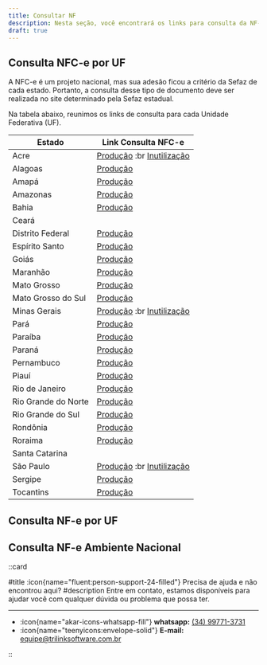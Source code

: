 ```yaml
---
title: Consultar NF
description: Nesta seção, você encontrará os links para consulta da NF-e e NFC-e em ambiente nacional e por Unidade Federativa (UF).
draft: true
---
```


## Consulta NFC-e por UF

A NFC-e é um projeto nacional, mas sua adesão ficou a critério da Sefaz de cada estado. Portanto, a consulta desse tipo de documento deve ser realizada no site determinado pela Sefaz estadual. 

Na tabela abaixo, reunimos os links de consulta para cada Unidade Federativa (UF).

| Estado                 | Link Consulta NFC-e                                                                                                                     |
| ---------------------- | --------------------------------------------------------------------------------------------------------------------------------------- |
| Acre                   | [Produção](http://www.sefaznet.ac.gov.br/nfce/consulta.xhtml) :br  [Inutilização](http://www.sefaznet.ac.gov.br/nfce/inutilizacao.xhtml)|
| Alagoas                | [Produção](https://nfce.sefaz.al.gov.br/consultaNFCe.htm)                                                                               |
| Amapá                  | [Produção](https://www.sefaz.ap.gov.br/sate/seg/SEGf_AcessarFuncao.jsp?cdFuncao=FIS_1261)                                               |
| Amazonas               | [Produção](https://sistemas.sefaz.am.gov.br/nfceweb/formConsulta.do)                                                                    |
| Bahia                  | [Produção](http://nfe.sefaz.ba.gov.br/servicos/nfce/Modulos/Geral/NFCEC_consulta_chave_acesso.aspx)                                     |
| Ceará                  |                                                                                                                                         |
| Distrito Federal       | [Produção](https://ww1.receita.fazenda.df.gov.br/documentosfiscais/consultar)                                                           |
| Espírito Santo         | [Produção](http://app.sefaz.es.gov.br/ConsultaNFCe)                                                                                     |
| Goiás                  | [Produção](http://www.nfce.go.gov.br/post/ver/214344/consulta-nfce)                                                                     |
| Maranhão               | [Produção](http://www.nfce.sefaz.ma.gov.br/portal/consultaNFe.do?method=preFilterCupom&)                                                |
| Mato Grosso            | [Produção](http://www.sefaz.mt.gov.br/nfce/consultanfce)                                                                                |
| Mato Grosso do Sul     | [Produção](http://www.dfe.ms.gov.br/nfce)                                                                                               |
| Minas Gerais           | [Produção](http://nfce.fazenda.mg.gov.br/portalnfce/sistema/consultaarg.xhtml) :br [Inutilização](https://portalsped.fazenda.mg.gov.br/portalnfce/sistema/consultainutilizacao.xhtml)|
| Pará                   | [Produção](https://appnfc.sefa.pa.gov.br/portal/view/consultas/nfce/consultanfce.seam)                                                  |
| Paraíba                | [Produção](https://www.sefaz.pb.gov.br/servirtual/documentos-fiscais/nfc-e/consultar-nfc-e)                                             |
| Paraná                 | [Produção](https://sped.fazenda.pr.gov.br/NFCe/webservices/sped/nfce/completa)                                                          |
| Pernambuco             | [Produção](http://nfce.sefaz.pe.gov.br/nfce/consulta)                                                                                   |
| Piauí                  | [Produção](https://www.sefaz.pi.gov.br/nfce/index.jsf)                                                                                  |
| Rio de Janeiro         | [Produção](www.nfce.fazenda.rj.gov.br/consulta)                                                                                         |
| Rio Grande do Norte    | [Produção](http://nfce.set.rn.gov.br/portalDFE/NFCe/ConsultaNFCe.aspx)                                                                  |
| Rio Grande do Sul      | [Produção](https://www.sefaz.rs.gov.br/NFCE/NFCE-COM.aspx)                                                                              |
| Rondônia               | [Produção](https://www.nfce.sefin.ro.gov.br)                                                                                            |
| Roraima                | [Produção](https://portalapp.sefaz.rr.gov.br/nfce/consulta)                                                                             |
| Santa Catarina         |                                                                                                                                         |
| São Paulo              | [Produção](https://www.nfce.fazenda.sp.gov.br/NFCeConsultaPublica/Paginas/ConsultaPublica.aspx) :br  [Inutilização](https://www.nfce.fazenda.sp.gov.br/NFCeConsultaPublica/Paginas/ConsultaInutilizacao.aspx)                                            |
| Sergipe                | [Produção](http://www.nfce.se.gov.br/portal/portalNoticias.jsp)                                                                         |
| Tocantins              | [Produção](http://www.sefaz.to.gov.br/nfce/consulta.jsf)                                                                                |

## Consulta NF-e por UF

## Consulta NF-e Ambiente Nacional

::card

#title
:icon{name="fluent:person-support-24-filled"} Precisa de ajuda e não encontrou aqui?
#description
Entre em contato, estamos disponíveis para ajudar você com qualquer dúvida ou problema que possa ter.

---

- :icon{name="akar-icons-whatsapp-fill"} **whatsapp:** [(34) 99771-3731](https://wa.me/trilinksoftware)
- :icon{name="teenyicons:envelope-solid"} **E-mail:** [equipe@trilinksoftware.com.br](mailto:equipe@trilinksoftware.com.br)

::
